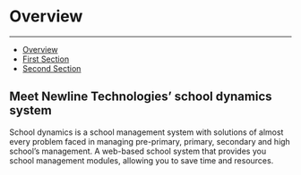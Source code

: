 <a name="overview"></a>

# Overview

---

- [Overview](#overview)
- [First Section](#first-section)
- [Second Section](#second-section)

<a name="first-section"></a>

## Meet Newline Technologies’ school dynamics system

School dynamics is a school management system with solutions of almost every problem faced in managing pre-primary, primary, secondary and high school’s management.  A web-based school system that provides you school management modules, allowing you to save time and resources.
